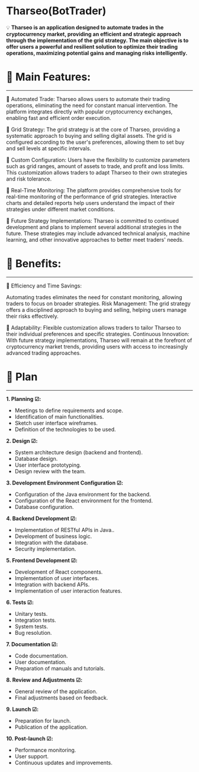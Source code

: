# Tharseo(BotTrader)

💡 **Tharseo is an application designed to automate trades in the cryptocurrency market, providing an efficient and strategic approach through the implementation of the grid strategy. The main objective is to offer users a powerful and resilient solution to optimize their trading operations, maximizing potential gains and managing risks intelligently.**

# 🚀 Main Features:

---

🚀 Automated Trade:
Tharseo allows users to automate their trading operations, eliminating the need for constant manual intervention.
The platform integrates directly with popular cryptocurrency exchanges, enabling fast and efficient order execution.

🚀 Grid Strategy:
The grid strategy is at the core of Tharseo, providing a systematic approach to buying and selling digital assets.
The grid is configured according to the user's preferences, allowing them to set buy and sell levels at specific intervals.

🚀 Custom Configuration:
Users have the flexibility to customize parameters such as grid ranges, amount of assets to trade, and profit and loss limits.
This customization allows traders to adapt Tharseo to their own strategies and risk tolerance.

🚀 Real-Time Monitoring:
The platform provides comprehensive tools for real-time monitoring of the performance of grid strategies.
Interactive charts and detailed reports help users understand the impact of their strategies under different market conditions.

🚀 Future Strategy Implementations:
Tharseo is committed to continued development and plans to implement several additional strategies in the future.
These strategies may include advanced technical analysis, machine learning, and other innovative approaches to better meet traders' needs.

# 💭 Benefits:

---

💭 Efficiency and Time Savings:

Automating trades eliminates the need for constant monitoring, allowing traders to focus on broader strategies.
Risk Management: The grid strategy offers a disciplined approach to buying and selling, helping users manage their risks effectively.

💭 Adaptability: Flexible customization allows traders to tailor Tharseo to their individual preferences and specific strategies.
Continuous Innovation: With future strategy implementations, Tharseo will remain at the forefront of cryptocurrency market trends, providing users with access to increasingly advanced trading approaches.

# 🛫 Plan

---

**1. Planning ☑:**

- Meetings to define requirements and scope.
- Identification of main functionalities.
- Sketch user interface wireframes.
- Definition of the technologies to be used.

**2. Design ☑:**

- System architecture design (backend and frontend).
- Database design.
- User interface prototyping.
- Design review with the team.

**3. Development Environment Configuration ☑:**

- Configuration of the Java environment for the backend.
- Configuration of the React environment for the frontend.
- Database configuration.

**4. Backend Development ☑:**

- Implementation of RESTful APIs in Java..
- Development of business logic.
- Integration with the database.
- Security implementation.

**5. Frontend Development ☑:**

- Development of React components.
- Implementation of user interfaces.
- Integration with backend APIs.
- Implementation of user interaction features.

**6. Tests ☑:**

- Unitary tests.
- Integration tests.
- System tests.
- Bug resolution.

**7. Documentation ☑:**

- Code documentation.
- User documentation.
- Preparation of manuals and tutorials.

**8. Review and Adjustments ☑:**

- General review of the application.
- Final adjustments based on feedback.

**9. Launch ☑:**

- Preparation for launch.
- Publication of the application.

**10. Post-launch ☑:**

- Performance monitoring.
- User support.
- Continuous updates and improvements.
